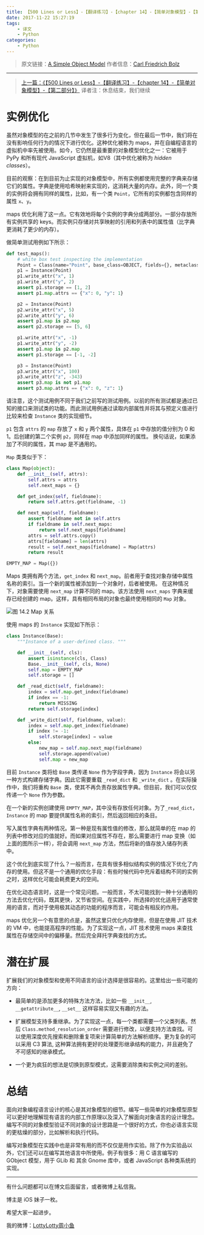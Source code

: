 ```yaml
---
title: 【500 Lines or Less】-【翻译练习】-【chapter 14】-【简单对象模型】-【第三部分】
date: 2017-11-22 15:27:19
tags:
	- 译文
	- Python
categories:
	- Python
---
```


> 原文链接：[A Simple Object Model](http://aosabook.org/en/500L/a-simple-object-model.html)
> 作者信息：[Carl Friedrich Bolz](https://twitter.com/cfbolz)

----

> [上一篇：《【500 Lines or Less】-【翻译练习】-【chapter 14】-【简单对象模型】-【第二部分】》](http://lottyzhou.com/2017/10/31/500-Lines-or-Less-14-2/)
> 译者注：休息结束，我们继续

# 实例优化

虽然对象模型的在之前的几节中发生了很多行为变化，但在最后一节中，我们将在没有影响任何行为的情况下进行优化。这种优化被称为 maps，并在自编程语言的虚拟机中率先被使用。如今，它仍然是最重要的对象模型优化之一：它被用于 PyPy 和所有现代 JavaScript 虚拟机，如V8（其中优化被称为 *hidden classes*）。

目前的观察：在到目前为止实现的对象模型中，所有实例都使用完整的字典来存储它们的属性。字典是使用哈希映射来实现的，这消耗大量的内存。此外，同一个类的实例将会拥有同样的属性，比如，有一个类 `Point`，它所有的实例都包含同样的属性 `x`、`y`。

maps 优化利用了这一点。它有效地将每个实例的字典分成两部分。一部分存放所有实例共享的 keys。而实例只存储对共享映射的引用和列表中的属性值（比字典更消耗了更少的内存）。

做简单测试用例如下所示：

```python
def test_maps():
    # white box test inspecting the implementation
    Point = Class(name="Point", base_class=OBJECT, fields={}, metaclass=TYPE)
    p1 = Instance(Point)
    p1.write_attr("x", 1)
    p1.write_attr("y", 2)
    assert p1.storage == [1, 2]
    assert p1.map.attrs == {"x": 0, "y": 1}

    p2 = Instance(Point)
    p2.write_attr("x", 5)
    p2.write_attr("y", 6)
    assert p1.map is p2.map
    assert p2.storage == [5, 6]

    p1.write_attr("x", -1)
    p1.write_attr("y", -2)
    assert p1.map is p2.map
    assert p1.storage == [-1, -2]

    p3 = Instance(Point)
    p3.write_attr("x", 100)
    p3.write_attr("z", -343)
    assert p3.map is not p1.map
    assert p3.map.attrs == {"x": 0, "z": 1}
```

<!-- More -->

请注意，这个测试用例不同于我们之前写的测试用例。以前的所有测试都是通过已知的接口来测试类的功能。而此测试用例通过读取内部属性并将其与预定义值进行比较来检查 `Instance` 类的实现细节。

`p1` 包含 `attrs` 的 `map` 存放了 `x` 和 `y` 两个属性，具体在 `p1` 中存放的值分别为 0 和 1。后创建的第二个实例 `p2`，同样在 map 中添加同样的属性。 换句话说，如果添加了不同的属性，其 map 是不通用的。

`Map` 类类似于下：

```python
class Map(object):
    def __init__(self, attrs):
        self.attrs = attrs
        self.next_maps = {}

    def get_index(self, fieldname):
        return self.attrs.get(fieldname, -1)

    def next_map(self, fieldname):
        assert fieldname not in self.attrs
        if fieldname in self.next_maps:
            return self.next_maps[fieldname]
        attrs = self.attrs.copy()
        attrs[fieldname] = len(attrs)
        result = self.next_maps[fieldname] = Map(attrs)
        return result

EMPTY_MAP = Map({})
```

Maps 类拥有两个方法，`get_index` 和 `next_map`。前者用于查找对象存储中属性名称的索引。当一个新的属性被添加到一个对象时，后者被使用。 在这种情况下，对象需要使用 `next_map` 计算不同的 map。该方法使用 `next_maps` 字典来缓存已经创建的 map。这样，具有相同布局的对象也最终使用相同的 `Map` 对象。


![图 14.2 Map 关系](http://aosabook.org/en/500L/objmodel-images/maptransition.png)

使用 maps 的 `Instance` 实现如下所示：

```python
class Instance(Base):
    """Instance of a user-defined class. """

    def __init__(self, cls):
        assert isinstance(cls, Class)
        Base.__init__(self, cls, None)
        self.map = EMPTY_MAP
        self.storage = []

    def _read_dict(self, fieldname):
        index = self.map.get_index(fieldname)
        if index == -1:
            return MISSING
        return self.storage[index]

    def _write_dict(self, fieldname, value):
        index = self.map.get_index(fieldname)
        if index != -1:
            self.storage[index] = value
        else:
            new_map = self.map.next_map(fieldname)
            self.storage.append(value)
            self.map = new_map
```


目前 `Instance` 类将给 `Base` 类传递 `None` 作为字段字典，因为 `Instance` 将会以另一种方式构建存储字典。因此它需要重载 `_read_dict` 和 `_write_dict` 。在实际操作中，我们将重构 `Base `类，使其不再负责存放属性字典。但目前，我们可以仅仅传递一个 `None` 作为参数。

在一个新的实例创建使用 `EMPTY_MAP`，其中没有存放任何对象。为了`_read_dict`，`Instance` 的 map 要提供属性名称的索引，然后返回相应的条目。

写入属性字典有两种情况。第一种是现有属性值的修改，那么就简单的在 map 的列表中修改对应的值就好。而如果对应属性不存在，那么需要进行 map 变换（如上面的图所示一样），将会调用 `next_map` 方法，然后将新的值存放入储存列表中。

这个优化到底实现了什么？一般而言，在具有很多相似结构实例的情况下优化了内存的使用。但这不是一个通用的优化手段：有些时候代码中充斥着结构不同的实例之时，这样优化可能会耗费更大的空间。

在优化动态语言时，这是一个常见问题。一般而言，不太可能找到一种十分通用的方法去优化代码，既其更快，又节省空间。在实践中，所选择的优化适用于通常使用的语言，而对于使用极其动态的功能的程序而言，可能会有相反的作用。

maps 优化另一个有意思的点是，虽然这里只优化内存使用，但是在使用 JIT 技术 的 VM 中，也能提高程序的性能。为了实现这一点，JIT 技术使用 maps 来查找属性在存储空间中的偏移量。然后完全拜托字典查找的方式。

# 潜在扩展

扩展我们的对象模型和使用不同语言的设计选择是很容易的。这里给出一些可能的方向：

- 最简单的是添加更多的特殊方法方法，比如一些 `__init__`, `__getattribute__`, `__set__` 这样容易实现又有趣的方法。

- 扩展模型支持多重继承。为了实现这一点，每一个类都需要一个父类列表。然后 `Class.method_resolution_order` 需要进行修改，以便支持方法查找。可以使用深度优先搜索和删除重复项来计算简单的方法解析顺序。更为复杂的可以采用 C3 算法, 这种算法拥有更好的处理菱形继承结构的能力，并且避免了不可感知的继承模式。

- 一个更为疯狂的想法是切换到原型模式，这需要消除类和实例之间的差别。

# 总结

面向对象编程语言设计的核心是其对象模型的细节。编写一些简单的对象模型原型可以更好地理解现有语言的内部工作原理以及深入了解面向对象语言的设计理念。编写不同的对象模型验证不同对象的设计思路是一个很好的方式，你也必语言实现的更枯燥的部分，比如解析和执行代码。

编写对象模型在实践中也是非常有用的而不仅仅是用作实验。除了作为实验品以外，它们还可以在编写其他语言中所使用。例子有很多：用 C 语言编写的 GObject 模型，用于 GLib 和 其余 Gnome 库中，或者 JavaScript 各种类系统的实现。


----

有什么问题都可以在博文后面留言，或者微博上私信我。

博主是 iOS 妹子一枚。

希望大家一起进步。

我的微博：[LottyLotty周小鱼](http://weibo.com/coderfish/)

